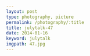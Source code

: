 ```yaml
---
layout: post
type: photography, picture
permalink: /photography/:title
title: julytalk-47
date: 2014-01-16
keyword: julytalk
imgpath: 47.jpg
---
```



